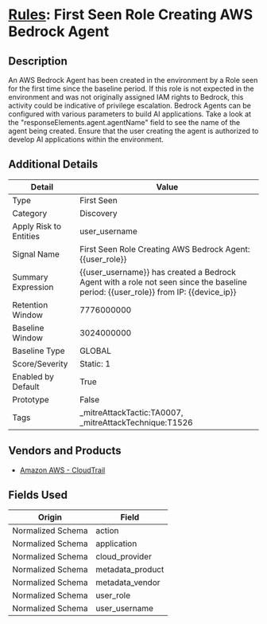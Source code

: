 # [Rules](README.md): First Seen Role Creating AWS Bedrock Agent

## Description
An AWS Bedrock Agent has been created in the environment by a Role seen for the first time since the baseline period. If this role is not expected in the environment and was not originally assigned IAM rights to Bedrock, this activity could be indicative of privilege escalation. Bedrock Agents can be configured with various parameters to build AI applications. Take a look at the "responseElements.agent.agentName" field to see the name of the agent being created. Ensure that the user creating the agent is authorized to develop AI applications within the environment.

## Additional Details
|Detail|Value|
|----|----|
|Type|First Seen|
|Category|Discovery|
|Apply Risk to Entities|user_username|
|Signal Name|First Seen Role Creating AWS Bedrock Agent: {{user_role}}|
|Summary Expression|{{user_username}} has created a Bedrock Agent with a role not seen since the baseline period: {{user_role}} from IP: {{device_ip}}|
|Retention Window|7776000000|
|Baseline Window|3024000000|
|Baseline Type|GLOBAL|
|Score/Severity|Static: 1|
|Enabled by Default|True|
|Prototype|False|
|Tags|_mitreAttackTactic:TA0007, _mitreAttackTechnique:T1526|
## Vendors and Products
- [Amazon AWS - CloudTrail](../products/033624b0-218e-4dcb-b93f-0f1fb1806c56.md)


## Fields Used

|Origin|Field|
|----|----|
|Normalized Schema|action|
|Normalized Schema|application|
|Normalized Schema|cloud_provider|
|Normalized Schema|metadata_product|
|Normalized Schema|metadata_vendor|
|Normalized Schema|user_role|
|Normalized Schema|user_username|


